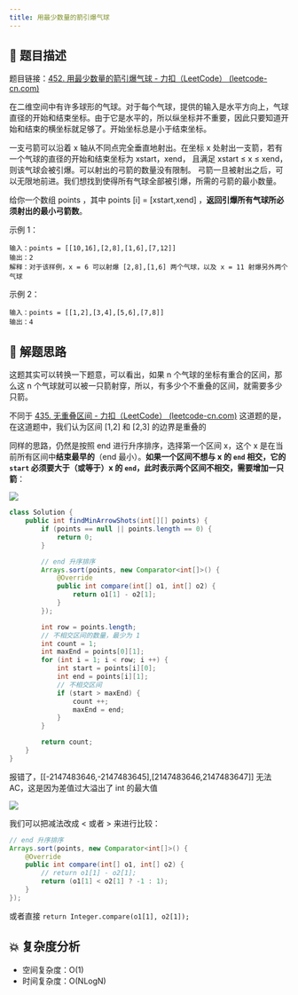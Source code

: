 ```yaml
---
title: 用最少数量的箭引爆气球
---
```


## 📃 题目描述

题目链接：[452. 用最少数量的箭引爆气球 - 力扣（LeetCode） (leetcode-cn.com)](https://leetcode-cn.com/problems/minimum-number-of-arrows-to-burst-balloons/)

在二维空间中有许多球形的气球。对于每个气球，提供的输入是水平方向上，气球直径的开始和结束坐标。由于它是水平的，所以纵坐标并不重要，因此只要知道开始和结束的横坐标就足够了。开始坐标总是小于结束坐标。

一支弓箭可以沿着 x 轴从不同点完全垂直地射出。在坐标 x 处射出一支箭，若有一个气球的直径的开始和结束坐标为 xstart，xend， 且满足  xstart ≤ x ≤ xend，则该气球会被引爆。可以射出的弓箭的数量没有限制。 弓箭一旦被射出之后，可以无限地前进。我们想找到使得所有气球全部被引爆，所需的弓箭的最小数量。

给你一个数组 points ，其中 points [i] = [xstart,xend] ，**返回引爆所有气球所必须射出的最小弓箭数**。


示例 1：

```
输入：points = [[10,16],[2,8],[1,6],[7,12]]
输出：2
解释：对于该样例，x = 6 可以射爆 [2,8],[1,6] 两个气球，以及 x = 11 射爆另外两个气球
```

示例 2：

```
输入：points = [[1,2],[3,4],[5,6],[7,8]]
输出：4
```

## 🔔 解题思路

这题其实可以转换一下题意，可以看出，如果 n 个气球的坐标有重合的区间，那么这 n 个气球就可以被一只箭射穿，所以，有多少个不重叠的区间，就需要多少只箭。

不同于 [435. 无重叠区间 - 力扣（LeetCode） (leetcode-cn.com)](https://leetcode-cn.com/problems/non-overlapping-intervals/) 这道题的是，在这道题中，我们认为区间 [1,2] 和 [2,3] 的边界是重叠的

同样的思路，仍然是按照 end 进行升序排序，选择第一个区间 x，这个 x 是在当前所有区间中**结束最早的**（end 最小）。**如果一个区间不想与 x 的 `end` 相交，它的 `start` 必须要大于（或等于）x 的 `end`，此时表示两个区间不相交，需要增加一只箭**：

![](C:\Users\19124\AppData\Roaming\Typora\typora-user-images\image-20220107164332229.png)


```java
class Solution {
    public int findMinArrowShots(int[][] points) {
        if (points == null || points.length == 0) {
            return 0;
        }

        // end 升序排序
        Arrays.sort(points, new Comparator<int[]>() {
            @Override
            public int compare(int[] o1, int[] o2) {
                return o1[1] - o2[1];
            }
        });

        int row = points.length;
        // 不相交区间的数量，最少为 1
        int count = 1;
        int maxEnd = points[0][1];
        for (int i = 1; i < row; i ++) {
            int start = points[i][0];
            int end = points[i][1];
            // 不相交区间
            if (start > maxEnd) {
                count ++;
                maxEnd = end;
            }
        }

        return count;
    }
}
```

报错了，[[-2147483646,-2147483645],[2147483646,2147483647]] 无法 AC，这是因为差值过大溢出了 int 的最大值

![](https://gitee.com/veal98/images/raw/master/img/20220107170801.png)

我们可以把减法改成 < 或者 > 来进行比较：

```java
// end 升序排序
Arrays.sort(points, new Comparator<int[]>() {
    @Override
    public int compare(int[] o1, int[] o2) {
        // return o1[1] - o2[1];
        return (o1[1] < o2[1] ? -1 : 1);
    }
});
```

或者直接 `return Integer.compare(o1[1], o2[1]);`

## 💥 复杂度分析

- 空间复杂度：O(1)
- 时间复杂度：O(NLogN)

